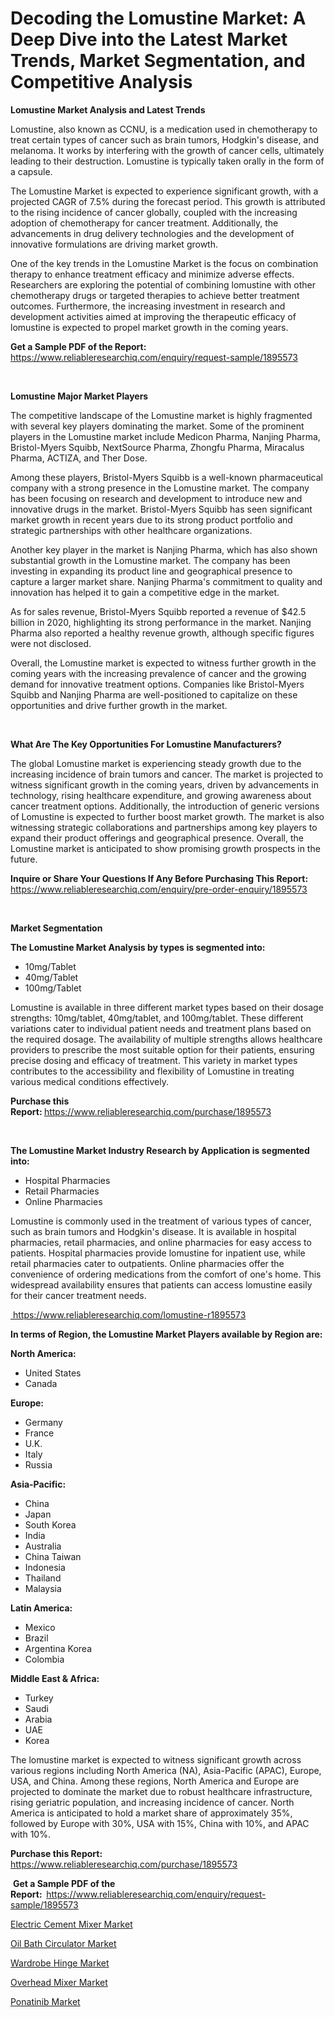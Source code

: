 <p><h1>Decoding the Lomustine Market: A Deep Dive into the Latest Market Trends, Market Segmentation, and Competitive Analysis</h1></p><p><strong>Lomustine Market Analysis and Latest Trends</strong></p>
<p><p>Lomustine, also known as CCNU, is a medication used in chemotherapy to treat certain types of cancer such as brain tumors, Hodgkin's disease, and melanoma. It works by interfering with the growth of cancer cells, ultimately leading to their destruction. Lomustine is typically taken orally in the form of a capsule.</p><p>The Lomustine Market is expected to experience significant growth, with a projected CAGR of 7.5% during the forecast period. This growth is attributed to the rising incidence of cancer globally, coupled with the increasing adoption of chemotherapy for cancer treatment. Additionally, the advancements in drug delivery technologies and the development of innovative formulations are driving market growth.</p><p>One of the key trends in the Lomustine Market is the focus on combination therapy to enhance treatment efficacy and minimize adverse effects. Researchers are exploring the potential of combining lomustine with other chemotherapy drugs or targeted therapies to achieve better treatment outcomes. Furthermore, the increasing investment in research and development activities aimed at improving the therapeutic efficacy of lomustine is expected to propel market growth in the coming years.</p></p>
<p><strong>Get a Sample PDF of the Report:&nbsp;</strong> <a href="https://www.reliableresearchiq.com/enquiry/request-sample/1895573">https://www.reliableresearchiq.com/enquiry/request-sample/1895573</a></p>
<p>&nbsp;</p>
<p><strong>Lomustine Major Market Players</strong></p>
<p><p>The competitive landscape of the Lomustine market is highly fragmented with several key players dominating the market. Some of the prominent players in the Lomustine market include Medicon Pharma, Nanjing Pharma, Bristol-Myers Squibb, NextSource Pharma, Zhongfu Pharma, Miracalus Pharma, ACTIZA, and Ther Dose.</p><p>Among these players, Bristol-Myers Squibb is a well-known pharmaceutical company with a strong presence in the Lomustine market. The company has been focusing on research and development to introduce new and innovative drugs in the market. Bristol-Myers Squibb has seen significant market growth in recent years due to its strong product portfolio and strategic partnerships with other healthcare organizations.</p><p>Another key player in the market is Nanjing Pharma, which has also shown substantial growth in the Lomustine market. The company has been investing in expanding its product line and geographical presence to capture a larger market share. Nanjing Pharma's commitment to quality and innovation has helped it to gain a competitive edge in the market.</p><p>As for sales revenue, Bristol-Myers Squibb reported a revenue of $42.5 billion in 2020, highlighting its strong performance in the market. Nanjing Pharma also reported a healthy revenue growth, although specific figures were not disclosed.</p><p>Overall, the Lomustine market is expected to witness further growth in the coming years with the increasing prevalence of cancer and the growing demand for innovative treatment options. Companies like Bristol-Myers Squibb and Nanjing Pharma are well-positioned to capitalize on these opportunities and drive further growth in the market.</p></p>
<p>&nbsp;</p>
<p><strong>What Are The Key Opportunities For Lomustine Manufacturers?</strong></p>
<p><p>The global Lomustine market is experiencing steady growth due to the increasing incidence of brain tumors and cancer. The market is projected to witness significant growth in the coming years, driven by advancements in technology, rising healthcare expenditure, and growing awareness about cancer treatment options. Additionally, the introduction of generic versions of Lomustine is expected to further boost market growth. The market is also witnessing strategic collaborations and partnerships among key players to expand their product offerings and geographical presence. Overall, the Lomustine market is anticipated to show promising growth prospects in the future.</p></p>
<p><strong>Inquire or Share Your Questions If Any Before Purchasing This Report:</strong> <a href="https://www.reliableresearchiq.com/enquiry/pre-order-enquiry/1895573">https://www.reliableresearchiq.com/enquiry/pre-order-enquiry/1895573</a></p>
<p>&nbsp;</p>
<p><strong>Market Segmentation</strong></p>
<p><strong>The Lomustine Market Analysis by types is segmented into:</strong></p>
<p><ul><li>10mg/Tablet</li><li>40mg/Tablet</li><li>100mg/Tablet</li></ul></p>
<p><p>Lomustine is available in three different market types based on their dosage strengths: 10mg/tablet, 40mg/tablet, and 100mg/tablet. These different variations cater to individual patient needs and treatment plans based on the required dosage. The availability of multiple strengths allows healthcare providers to prescribe the most suitable option for their patients, ensuring precise dosing and efficacy of treatment. This variety in market types contributes to the accessibility and flexibility of Lomustine in treating various medical conditions effectively.</p></p>
<p><strong>Purchase this Report:&nbsp;</strong><a href="https://www.reliableresearchiq.com/purchase/1895573">https://www.reliableresearchiq.com/purchase/1895573</a></p>
<p>&nbsp;</p>
<p><strong>The Lomustine Market Industry Research by Application is segmented into:</strong></p>
<p><ul><li>Hospital Pharmacies</li><li>Retail Pharmacies</li><li>Online Pharmacies</li></ul></p>
<p><p>Lomustine is commonly used in the treatment of various types of cancer, such as brain tumors and Hodgkin's disease. It is available in hospital pharmacies, retail pharmacies, and online pharmacies for easy access to patients. Hospital pharmacies provide lomustine for inpatient use, while retail pharmacies cater to outpatients. Online pharmacies offer the convenience of ordering medications from the comfort of one's home. This widespread availability ensures that patients can access lomustine easily for their cancer treatment needs.</p></p>
<p><a href="https://www.reliableresearchiq.com/lomustine-r1895573">&nbsp;https://www.reliableresearchiq.com/lomustine-r1895573</a></p>
<p><strong>In terms of Region, the Lomustine Market Players available by Region are:</strong></p>
<p>
    <p> <strong> North America: </strong>
        <ul>
            <li>United States</li>
            <li>Canada</li>
        </ul>
        </p> 
    <p> <strong> Europe: </strong>
        <ul>
            <li>Germany</li>
            <li>France</li>
            <li>U.K.</li>
            <li>Italy</li>
            <li>Russia</li>
        </ul>
        </p> 
    <p> <strong> Asia-Pacific: </strong>
        <ul>
            <li>China</li>
            <li>Japan</li>
            <li>South Korea</li>
            <li>India</li>
            <li>Australia</li>
            <li>China Taiwan</li>
            <li>Indonesia</li>
            <li>Thailand</li>
            <li>Malaysia</li>
        </ul>
        </p> 
    <p> <strong> Latin America: </strong>
        <ul>
            <li>Mexico</li>
            <li>Brazil</li>
            <li>Argentina Korea</li>
            <li>Colombia</li>
        </ul>
        </p> 
    <p> <strong> Middle East & Africa: </strong>
        <ul>
            <li>Turkey</li>
            <li>Saudi</li>
            <li>Arabia</li>
            <li>UAE</li>
            <li>Korea</li>
        </ul>
    </p>
    </p>
<p><p>The lomustine market is expected to witness significant growth across various regions including North America (NA), Asia-Pacific (APAC), Europe, USA, and China. Among these regions, North America and Europe are projected to dominate the market due to robust healthcare infrastructure, rising geriatric population, and increasing incidence of cancer. North America is anticipated to hold a market share of approximately 35%, followed by Europe with 30%, USA with 15%, China with 10%, and APAC with 10%.</p></p>
<p><strong>Purchase this Report: </strong><a href="https://www.reliableresearchiq.com/purchase/1895573">https://www.reliableresearchiq.com/purchase/1895573</a></p>
<p>&nbsp;<strong>Get a Sample PDF of the Report:&nbsp;&nbsp;</strong><a href="https://www.reliableresearchiq.com/enquiry/request-sample/1895573">https://www.reliableresearchiq.com/enquiry/request-sample/1895573</a></p>
<p><strong></strong></p>
<p><p><a href="https://medium.com/@chloeconn57/electric-cement-mixer-market-a-global-and-regional-analysis-2024-2031-2ca8859d4c76">Electric Cement Mixer Market</a></p><p><a href="https://medium.com/@albertohickle/global-oil-bath-circulator-industry-research-report-competitive-landscape-market-size-regional-18321203d4ca">Oil Bath Circulator Market</a></p><p><a href="https://medium.com/@loganunn65756/wardrobe-hinge-market-share-size-trends-industry-analysis-report-by-application-residential-d46e20950e0b">Wardrobe Hinge Market</a></p><p><a href="https://medium.com/@mslewokuneva/future-trends-in-global-overhead-mixer-market-market-insights-and-analysis-from-2024-to-2031-in-3ba6095b4bf1">Overhead Mixer Market</a></p><p><a href="https://github.com/KavonHansen645/Market-Research-Report-List-1/blob/main/ponatinib-market.md">Ponatinib Market</a></p></p>